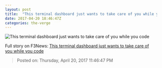 ```yaml
---
layout: post
title:  "This terminal dashboard just wants to take care of you while you code"
date: 2017-04-20 18:46:47Z
categories: the-verge
---
```


![This terminal dashboard just wants to take care of you while you code](https://cdn0.vox-cdn.com/thumbor/_ymQw84dcrrP-__bOj-IVNjXARg=/0x49:2868x1662/1600x900/cdn0.vox-cdn.com/uploads/chorus_image/image/54365631/adc3b1ac_21d5_11e7_9811_508b6bcfcc89.0.png)




Full story on F3News: [This terminal dashboard just wants to take care of you while you code](http://www.f3nws.com/n/dsdSrE)

> Posted on: Thursday, April 20, 2017 11:46:47 PM
